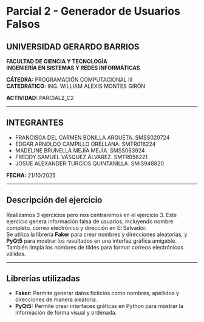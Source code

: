# Parcial 2 - Generador de Usuarios Falsos

## UNIVERSIDAD GERARDO BARRIOS
**FACULTAD DE CIENCIA Y TECNOLOGÍA**  
**INGENIERÍA EN SISTEMAS Y REDES INFORMÁTICAS**  

**CÁTEDRA:** PROGRAMACIÓN COMPUTACIONAL III  
**CATEDRÁTICO:** ING. WILLIAM ALEXIS MONTES GIRÓN  

**ACTIVIDAD:** PARCIAL2_C2  

---

## INTEGRANTES
- FRANCISCA DEL CARMEN BONILLA ARGUETA. SMSS020724  
- EDGAR ARNOLDO CAMPILLO ORELLANA. SMTR016224  
- MADELINE BRUNELLA MEJÍA MEJÍA. SMSS063924  
- FREDDY SAMUEL VÁSQUEZ ÁLVAREZ. SMTR056221  
- JOSUE ALEXANDER TURCIOS QUINTANILLA. SMIS948820  

**FECHA:** 21/10/2025  

---

## Descripción del ejercicio
Realizamos 3 ejercicios pero nos centraremos en el ejercicio 3.
Este ejercicio genera información falsa de usuarios, incluyendo nombre completo, correo electrónico y dirección en El Salvador.  
Se utiliza la librería **Faker** para crear nombres y direcciones aleatorias, y **PyQt5** para mostrar los resultados en una interfaz gráfica amigable.  
También limpia los nombres de tildes para formar correos electrónicos válidos.  

---

## Librerías utilizadas
- **Faker:** Permite generar datos ficticios como nombres, apellidos y direcciones de manera aleatoria.  
- **PyQt5:** Permite crear interfaces gráficas en Python para mostrar la información de forma visual y ordenada.  


